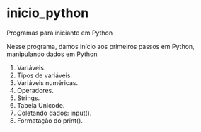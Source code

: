 # inicio_python
Programas para iniciante em Python

Nesse programa, damos início aos primeiros passos em Python, manipulando dados em Python

1. Variáveis.
2. Tipos de variáveis.
3. Variáveis numéricas.
4. Operadores.
5. Strings.
6. Tabela Unicode.
7. Coletando dados: input().
8. Formatação do print().
